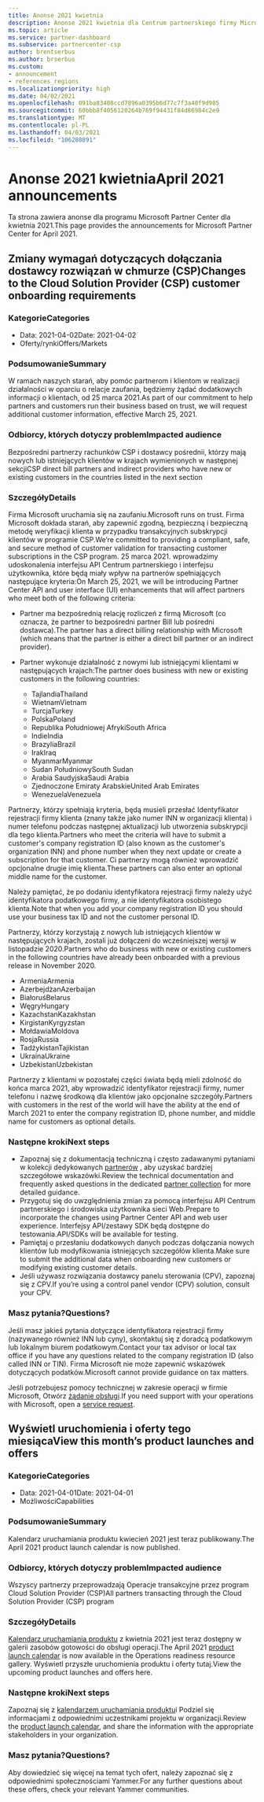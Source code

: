 ```yaml
---
title: Anonse 2021 kwietnia
description: Anonse 2021 kwietnia dla Centrum partnerskiego firmy Microsoft, w tym nowe możliwości, promocje, oferty, rynki lub zmiany w istniejących ofertach.
ms.topic: article
ms.service: partner-dashboard
ms.subservice: partnercenter-csp
author: brentserbus
ms.author: brserbus
ms.custom:
- announcement
- references_regions
ms.localizationpriority: high
ms.date: 04/02/2021
ms.openlocfilehash: 091ba83408ccd7896a0395b6d77c7f3a40f9d985
ms.sourcegitcommit: 60bbb8f4056120264b769f94431f84d86984c2e9
ms.translationtype: MT
ms.contentlocale: pl-PL
ms.lasthandoff: 04/03/2021
ms.locfileid: "106280891"
---
```

# <a name="april-2021-announcements"></a><span data-ttu-id="e9073-103">Anonse 2021 kwietnia</span><span class="sxs-lookup"><span data-stu-id="e9073-103">April 2021 announcements</span></span>

<span data-ttu-id="e9073-104">Ta strona zawiera anonse dla programu Microsoft Partner Center dla kwietnia 2021.</span><span class="sxs-lookup"><span data-stu-id="e9073-104">This page provides the announcements for Microsoft Partner Center for April 2021.</span></span>

## <a name="changes-to-the-cloud-solution-provider-csp-customer-onboarding-requirements"></a><a name="2"></a><span data-ttu-id="e9073-105">Zmiany wymagań dotyczących dołączania dostawcy rozwiązań w chmurze (CSP)</span><span class="sxs-lookup"><span data-stu-id="e9073-105">Changes to the Cloud Solution Provider (CSP) customer onboarding requirements</span></span>

### <a name="categories"></a><span data-ttu-id="e9073-106">Kategorie</span><span class="sxs-lookup"><span data-stu-id="e9073-106">Categories</span></span>

- <span data-ttu-id="e9073-107">Data: 2021-04-02</span><span class="sxs-lookup"><span data-stu-id="e9073-107">Date: 2021-04-02</span></span>
- <span data-ttu-id="e9073-108">Oferty/rynki</span><span class="sxs-lookup"><span data-stu-id="e9073-108">Offers/Markets</span></span>

### <a name="summary"></a><span data-ttu-id="e9073-109">Podsumowanie</span><span class="sxs-lookup"><span data-stu-id="e9073-109">Summary</span></span>

<span data-ttu-id="e9073-110">W ramach naszych starań, aby pomóc partnerom i klientom w realizacji działalności w oparciu o relacje zaufania, będziemy żądać dodatkowych informacji o klientach, od 25 marca 2021.</span><span class="sxs-lookup"><span data-stu-id="e9073-110">As part of our commitment to help partners and customers run their business based on trust, we will request additional customer information, effective March 25, 2021.</span></span>

### <a name="impacted-audience"></a><span data-ttu-id="e9073-111">Odbiorcy, których dotyczy problem</span><span class="sxs-lookup"><span data-stu-id="e9073-111">Impacted audience</span></span>

<span data-ttu-id="e9073-112">Bezpośredni partnerzy rachunków CSP i dostawcy pośrednii, którzy mają nowych lub istniejących klientów w krajach wymienionych w następnej sekcji</span><span class="sxs-lookup"><span data-stu-id="e9073-112">CSP direct bill partners and indirect providers who have new or existing customers in the countries listed in the next section</span></span>

### <a name="details"></a><span data-ttu-id="e9073-113">Szczegóły</span><span class="sxs-lookup"><span data-stu-id="e9073-113">Details</span></span>

<span data-ttu-id="e9073-114">Firma Microsoft uruchamia się na zaufaniu.</span><span class="sxs-lookup"><span data-stu-id="e9073-114">Microsoft runs on trust.</span></span> <span data-ttu-id="e9073-115">Firma Microsoft dokłada starań, aby zapewnić zgodną, bezpieczną i bezpieczną metodę weryfikacji klienta w przypadku transakcyjnych subskrypcji klientów w programie CSP.</span><span class="sxs-lookup"><span data-stu-id="e9073-115">We’re committed to providing a compliant, safe, and secure method of customer validation for transacting customer subscriptions in the CSP program.</span></span> <span data-ttu-id="e9073-116">25 marca 2021. wprowadzimy udoskonalenia interfejsu API Centrum partnerskiego i interfejsu użytkownika, które będą miały wpływ na partnerów spełniających następujące kryteria:</span><span class="sxs-lookup"><span data-stu-id="e9073-116">On March 25, 2021, we will be introducing Partner Center API and user interface (UI) enhancements that will affect partners who meet both of the following criteria:</span></span>

- <span data-ttu-id="e9073-117">Partner ma bezpośrednią relację rozliczeń z firmą Microsoft (co oznacza, że partner to bezpośredni partner Bill lub pośredni dostawca).</span><span class="sxs-lookup"><span data-stu-id="e9073-117">The partner has a direct billing relationship with Microsoft (which means that the partner is either a direct bill partner or an indirect provider).</span></span>

- <span data-ttu-id="e9073-118">Partner wykonuje działalność z nowymi lub istniejącymi klientami w następujących krajach:</span><span class="sxs-lookup"><span data-stu-id="e9073-118">The partner does business with new or existing customers in the following countries:</span></span>

    - <span data-ttu-id="e9073-119">Tajlandia</span><span class="sxs-lookup"><span data-stu-id="e9073-119">Thailand</span></span>
    - <span data-ttu-id="e9073-120">Wietnam</span><span class="sxs-lookup"><span data-stu-id="e9073-120">Vietnam</span></span>
    - <span data-ttu-id="e9073-121">Turcja</span><span class="sxs-lookup"><span data-stu-id="e9073-121">Turkey</span></span>
    - <span data-ttu-id="e9073-122">Polska</span><span class="sxs-lookup"><span data-stu-id="e9073-122">Poland</span></span>
    - <span data-ttu-id="e9073-123">Republika Południowej Afryki</span><span class="sxs-lookup"><span data-stu-id="e9073-123">South Africa</span></span>
    - <span data-ttu-id="e9073-124">Indie</span><span class="sxs-lookup"><span data-stu-id="e9073-124">India</span></span>
    - <span data-ttu-id="e9073-125">Brazylia</span><span class="sxs-lookup"><span data-stu-id="e9073-125">Brazil</span></span>
    - <span data-ttu-id="e9073-126">Irak</span><span class="sxs-lookup"><span data-stu-id="e9073-126">Iraq</span></span>
    - <span data-ttu-id="e9073-127">Myanmar</span><span class="sxs-lookup"><span data-stu-id="e9073-127">Myanmar</span></span>
    - <span data-ttu-id="e9073-128">Sudan Południowy</span><span class="sxs-lookup"><span data-stu-id="e9073-128">South Sudan</span></span>
    - <span data-ttu-id="e9073-129">Arabia Saudyjska</span><span class="sxs-lookup"><span data-stu-id="e9073-129">Saudi Arabia</span></span>
    - <span data-ttu-id="e9073-130">Zjednoczone Emiraty Arabskie</span><span class="sxs-lookup"><span data-stu-id="e9073-130">United Arab Emirates</span></span>
    - <span data-ttu-id="e9073-131">Wenezuela</span><span class="sxs-lookup"><span data-stu-id="e9073-131">Venezuela</span></span>

<span data-ttu-id="e9073-132">Partnerzy, którzy spełniają kryteria, będą musieli przesłać Identyfikator rejestracji firmy klienta (znany także jako numer INN w organizacji klienta) i numer telefonu podczas następnej aktualizacji lub utworzenia subskrypcji dla tego klienta.</span><span class="sxs-lookup"><span data-stu-id="e9073-132">Partners who meet the criteria will have to submit a customer's company registration ID (also known as the customer's organization INN) and phone number when they next update or create a subscription for that customer.</span></span> <span data-ttu-id="e9073-133">Ci partnerzy mogą również wprowadzić opcjonalne drugie imię klienta.</span><span class="sxs-lookup"><span data-stu-id="e9073-133">These partners can also enter an optional middle name for the customer.</span></span>

<span data-ttu-id="e9073-134">Należy pamiętać, że po dodaniu identyfikatora rejestracji firmy należy użyć identyfikatora podatkowego firmy, a nie identyfikatora osobistego klienta.</span><span class="sxs-lookup"><span data-stu-id="e9073-134">Note that when you add your company registration ID you should use your business tax ID and not the customer personal ID.</span></span>

<span data-ttu-id="e9073-135">Partnerzy, którzy korzystają z nowych lub istniejących klientów w następujących krajach, zostali już dołączeni do wcześniejszej wersji w listopadzie 2020.</span><span class="sxs-lookup"><span data-stu-id="e9073-135">Partners who do business with new or existing customers in the following countries have already been onboarded with a previous release in November 2020.</span></span>

- <span data-ttu-id="e9073-136">Armenia</span><span class="sxs-lookup"><span data-stu-id="e9073-136">Armenia</span></span>
- <span data-ttu-id="e9073-137">Azerbejdżan</span><span class="sxs-lookup"><span data-stu-id="e9073-137">Azerbaijan</span></span>
- <span data-ttu-id="e9073-138">Białoruś</span><span class="sxs-lookup"><span data-stu-id="e9073-138">Belarus</span></span>
- <span data-ttu-id="e9073-139">Węgry</span><span class="sxs-lookup"><span data-stu-id="e9073-139">Hungary</span></span>
- <span data-ttu-id="e9073-140">Kazachstan</span><span class="sxs-lookup"><span data-stu-id="e9073-140">Kazakhstan</span></span>
- <span data-ttu-id="e9073-141">Kirgistan</span><span class="sxs-lookup"><span data-stu-id="e9073-141">Kyrgyzstan</span></span>
- <span data-ttu-id="e9073-142">Mołdawia</span><span class="sxs-lookup"><span data-stu-id="e9073-142">Moldova</span></span>
- <span data-ttu-id="e9073-143">Rosja</span><span class="sxs-lookup"><span data-stu-id="e9073-143">Russia</span></span>
- <span data-ttu-id="e9073-144">Tadżykistan</span><span class="sxs-lookup"><span data-stu-id="e9073-144">Tajikistan</span></span>
- <span data-ttu-id="e9073-145">Ukraina</span><span class="sxs-lookup"><span data-stu-id="e9073-145">Ukraine</span></span>
- <span data-ttu-id="e9073-146">Uzbekistan</span><span class="sxs-lookup"><span data-stu-id="e9073-146">Uzbekistan</span></span>

<span data-ttu-id="e9073-147">Partnerzy z klientami w pozostałej części świata będą mieli zdolność do końca marca 2021, aby wprowadzić identyfikator rejestracji firmy, numer telefonu i nazwę środkową dla klientów jako opcjonalne szczegóły.</span><span class="sxs-lookup"><span data-stu-id="e9073-147">Partners with customers in the rest of the world will have the ability at the end of March 2021 to enter the company registration ID, phone number, and middle name for customers as optional details.</span></span>

### <a name="next-steps"></a><span data-ttu-id="e9073-148">Następne kroki</span><span class="sxs-lookup"><span data-stu-id="e9073-148">Next steps</span></span>

- <span data-ttu-id="e9073-149">Zapoznaj się z dokumentacją techniczną i często zadawanymi pytaniami w kolekcji dedykowanych [partnerów](https://partner.microsoft.com/resources/collection/additionalfields-csp-customers-selected-geos#/) , aby uzyskać bardziej szczegółowe wskazówki.</span><span class="sxs-lookup"><span data-stu-id="e9073-149">Review the technical documentation and frequently asked questions in the dedicated [partner collection](https://partner.microsoft.com/resources/collection/additionalfields-csp-customers-selected-geos#/) for more detailed guidance.</span></span>
- <span data-ttu-id="e9073-150">Przygotuj się do uwzględnienia zmian za pomocą interfejsu API Centrum partnerskiego i środowiska użytkownika sieci Web.</span><span class="sxs-lookup"><span data-stu-id="e9073-150">Prepare to incorporate the changes using Partner Center API and web user experience.</span></span> <span data-ttu-id="e9073-151">Interfejsy API/zestawy SDK będą dostępne do testowania.</span><span class="sxs-lookup"><span data-stu-id="e9073-151">API/SDKs will be available for testing.</span></span>
- <span data-ttu-id="e9073-152">Pamiętaj o przesłaniu dodatkowych danych podczas dołączania nowych klientów lub modyfikowania istniejących szczegółów klienta.</span><span class="sxs-lookup"><span data-stu-id="e9073-152">Make sure to submit the additional data when onboarding new customers or modifying existing customer details.</span></span>
- <span data-ttu-id="e9073-153">Jeśli używasz rozwiązania dostawcy panelu sterowania (CPV), zapoznaj się z CPV.</span><span class="sxs-lookup"><span data-stu-id="e9073-153">If you’re using a control panel vendor (CPV) solution, consult your CPV.</span></span>

### <a name="questions"></a><span data-ttu-id="e9073-154">Masz pytania?</span><span class="sxs-lookup"><span data-stu-id="e9073-154">Questions?</span></span>

<span data-ttu-id="e9073-155">Jeśli masz jakieś pytania dotyczące identyfikatora rejestracji firmy (nazywanego również INN lub cyny), skontaktuj się z doradcą podatkowym lub lokalnym biurem podatkowym.</span><span class="sxs-lookup"><span data-stu-id="e9073-155">Contact your tax advisor or local tax office if you have any questions related to the company registration ID (also called INN or TIN).</span></span> <span data-ttu-id="e9073-156">Firma Microsoft nie może zapewnić wskazówek dotyczących podatków.</span><span class="sxs-lookup"><span data-stu-id="e9073-156">Microsoft cannot provide guidance on tax matters.</span></span>

<span data-ttu-id="e9073-157">Jeśli potrzebujesz pomocy technicznej w zakresie operacji w firmie Microsoft, Otwórz [żądanie obsługi](https://partner.microsoft.com/dashboard/support/servicerequests/create?stage=2&topicid=aa679372-d996-73df-e244-cb28bbbf28e8).</span><span class="sxs-lookup"><span data-stu-id="e9073-157">If you need support with your operations with Microsoft, open a [service request](https://partner.microsoft.com/dashboard/support/servicerequests/create?stage=2&topicid=aa679372-d996-73df-e244-cb28bbbf28e8).</span></span>

## <a name="view-this-months-product-launches-and-offers"></a><a name="1"></a><span data-ttu-id="e9073-158">Wyświetl uruchomienia i oferty tego miesiąca</span><span class="sxs-lookup"><span data-stu-id="e9073-158">View this month’s product launches and offers</span></span>

### <a name="categories"></a><span data-ttu-id="e9073-159">Kategorie</span><span class="sxs-lookup"><span data-stu-id="e9073-159">Categories</span></span>

- <span data-ttu-id="e9073-160">Data: 2021-04-01</span><span class="sxs-lookup"><span data-stu-id="e9073-160">Date: 2021-04-01</span></span>
- <span data-ttu-id="e9073-161">Możliwości</span><span class="sxs-lookup"><span data-stu-id="e9073-161">Capabilities</span></span>
 
### <a name="summary"></a><span data-ttu-id="e9073-162">Podsumowanie</span><span class="sxs-lookup"><span data-stu-id="e9073-162">Summary</span></span>

<span data-ttu-id="e9073-163">Kalendarz uruchamiania produktu kwiecień 2021 jest teraz publikowany.</span><span class="sxs-lookup"><span data-stu-id="e9073-163">The April 2021 product launch calendar is now published.</span></span>

### <a name="impacted-audience"></a><span data-ttu-id="e9073-164">Odbiorcy, których dotyczy problem</span><span class="sxs-lookup"><span data-stu-id="e9073-164">Impacted audience</span></span>

<span data-ttu-id="e9073-165">Wszyscy partnerzy przeprowadzają Operacje transakcyjne przez program Cloud Solution Provider (CSP)</span><span class="sxs-lookup"><span data-stu-id="e9073-165">All partners transacting through the Cloud Solution Provider (CSP) program</span></span>

### <a name="details"></a><span data-ttu-id="e9073-166">Szczegóły</span><span class="sxs-lookup"><span data-stu-id="e9073-166">Details</span></span>

<span data-ttu-id="e9073-167">[Kalendarz uruchamiania produktu](https://partner.microsoft.com/resources/collection/product-launch-calendar-collection#/) z kwietnia 2021 jest teraz dostępny w galerii zasobów gotowości do obsługi operacji.</span><span class="sxs-lookup"><span data-stu-id="e9073-167">The April 2021 [product launch calendar](https://partner.microsoft.com/resources/collection/product-launch-calendar-collection#/) is now available in the Operations readiness resource gallery.</span></span> <span data-ttu-id="e9073-168">Wyświetl przyszłe uruchomienia produktu i oferty tutaj.</span><span class="sxs-lookup"><span data-stu-id="e9073-168">View the upcoming product launches and offers here.</span></span>

### <a name="next-steps"></a><span data-ttu-id="e9073-169">Następne kroki</span><span class="sxs-lookup"><span data-stu-id="e9073-169">Next steps</span></span>

<span data-ttu-id="e9073-170">Zapoznaj się z [kalendarzem uruchamiania produktu](https://partner.microsoft.com/resources/collection/product-launch-calendar-collection#/)i Podziel się informacjami z odpowiednimi uczestnikami projektu w organizacji.</span><span class="sxs-lookup"><span data-stu-id="e9073-170">Review the [product launch calendar](https://partner.microsoft.com/resources/collection/product-launch-calendar-collection#/), and share the information with the appropriate stakeholders in your organization.</span></span>  

### <a name="questions"></a><span data-ttu-id="e9073-171">Masz pytania?</span><span class="sxs-lookup"><span data-stu-id="e9073-171">Questions?</span></span>

<span data-ttu-id="e9073-172">Aby dowiedzieć się więcej na temat tych ofert, należy zapoznać się z odpowiednimi społecznościami Yammer.</span><span class="sxs-lookup"><span data-stu-id="e9073-172">For any further questions about these offers, check your relevant Yammer communities.</span></span>
